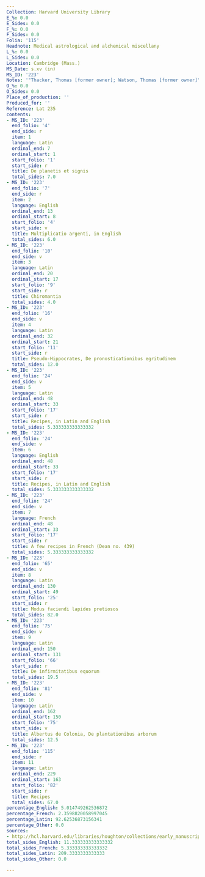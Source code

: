 ```yaml
---
Collection: Harvard University Library
E_%: 0.0
E_Sides: 0.0
F_%: 0.0
F_Sides: 0.0
Folia: '115'
Headnote: Medical astrological and alchemical miscellany
L_%: 0.0
L_Sides: 0.0
Location: Cambridge (Mass.)
MS_Date: s.xv (in)
MS_ID: '223'
Notes: '"Thacker, Thomas [former owner]; Watson, Thomas [former owner]"'
O_%: 0.0
O_Sides: 0.0
Place_of_production: ''
Produced_for: ''
Reference: Lat 235
contents:
- MS_ID: '223'
  end_folio: '4'
  end_side: r
  item: 1
  language: Latin
  ordinal_end: 7
  ordinal_start: 1
  start_folio: '1'
  start_side: r
  title: De planetis et signis
  total_sides: 7.0
- MS_ID: '223'
  end_folio: '7'
  end_side: r
  item: 2
  language: English
  ordinal_end: 13
  ordinal_start: 8
  start_folio: '4'
  start_side: v
  title: Multiplicatio argenti, in English
  total_sides: 6.0
- MS_ID: '223'
  end_folio: '10'
  end_side: v
  item: 3
  language: Latin
  ordinal_end: 20
  ordinal_start: 17
  start_folio: '9'
  start_side: r
  title: Chiromantia
  total_sides: 4.0
- MS_ID: '223'
  end_folio: '16'
  end_side: v
  item: 4
  language: Latin
  ordinal_end: 32
  ordinal_start: 21
  start_folio: '11'
  start_side: r
  title: Pseudo-Hippocrates, De pronosticationibus egritudinem
  total_sides: 12.0
- MS_ID: '223'
  end_folio: '24'
  end_side: v
  item: 5
  language: Latin
  ordinal_end: 48
  ordinal_start: 33
  start_folio: '17'
  start_side: r
  title: Recipes, in Latin and English
  total_sides: 5.333333333333332
- MS_ID: '223'
  end_folio: '24'
  end_side: v
  item: 6
  language: English
  ordinal_end: 48
  ordinal_start: 33
  start_folio: '17'
  start_side: r
  title: Recipes, in Latin and English
  total_sides: 5.333333333333332
- MS_ID: '223'
  end_folio: '24'
  end_side: v
  item: 7
  language: French
  ordinal_end: 48
  ordinal_start: 33
  start_folio: '17'
  start_side: r
  title: A few recipes in French (Dean no. 439)
  total_sides: 5.333333333333332
- MS_ID: '223'
  end_folio: '65'
  end_side: v
  item: 8
  language: Latin
  ordinal_end: 130
  ordinal_start: 49
  start_folio: '25'
  start_side: r
  title: Modus faciendi lapides pretiosos
  total_sides: 82.0
- MS_ID: '223'
  end_folio: '75'
  end_side: v
  item: 9
  language: Latin
  ordinal_end: 150
  ordinal_start: 131
  start_folio: '66'
  start_side: r
  title: De infirmitatibus equorum
  total_sides: 19.5
- MS_ID: '223'
  end_folio: '81'
  end_side: v
  item: 10
  language: Latin
  ordinal_end: 162
  ordinal_start: 150
  start_folio: '75'
  start_side: v
  title: Albertus de Colonia, De plantationibus arborum
  total_sides: 12.5
- MS_ID: '223'
  end_folio: '115'
  end_side: r
  item: 11
  language: Latin
  ordinal_end: 229
  ordinal_start: 163
  start_folio: '82'
  start_side: r
  title: Recipes
  total_sides: 67.0
percentage_English: 5.014749262536872
percentage_French: 2.3598820058997045
percentage_Latin: 92.62536873156341
percentage_Other: 0.0
sources:
- http://hcl.harvard.edu/libraries/houghton/collections/early_manuscripts/bibliographies/Lat.cfm
total_sides_English: 11.333333333333332
total_sides_French: 5.333333333333332
total_sides_Latin: 209.3333333333333
total_sides_Other: 0.0

---
```

